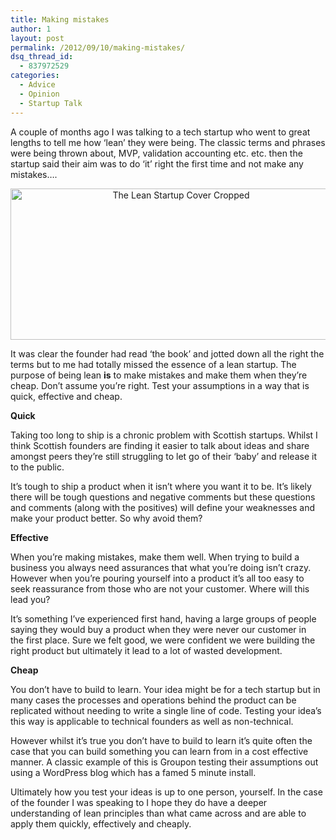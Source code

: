 ```yaml
---
title: Making mistakes
author: 1
layout: post
permalink: /2012/09/10/making-mistakes/
dsq_thread_id:
  - 837972529
categories:
  - Advice
  - Opinion
  - Startup Talk
---
```

A couple of months ago I was talking to a tech startup who went to great lengths to tell me how &#8216;lean&#8217; they were being. The classic terms and phrases were being thrown about, MVP, validation accounting etc. etc. then the startup said their aim was to do &#8216;it&#8217; right the first time and not make any mistakes&#8230;.

<p style="text-align: center;">
  <a href="http://www.theleanstartup.com"><img class="aligncenter size-full wp-image-1681" title="theleanstartup" src="http://www.rookieoven.com/wp-content/uploads/2012/09/theleanstartup.png" alt="The Lean Startup Cover Cropped" width="530" height="242" /></a>
</p>

It was clear the founder had read &#8216;the book&#8217; and jotted down all the right the terms but to me had totally missed the essence of a lean startup. The purpose of being lean **is** to make mistakes and make them when they&#8217;re cheap. Don&#8217;t assume you&#8217;re right. Test your assumptions in a way that is quick, effective and cheap.

**Quick**

Taking too long to ship is a chronic problem with Scottish startups. Whilst I think Scottish founders are finding it easier to talk about ideas and share amongst peers they&#8217;re still struggling to let go of their &#8216;baby&#8217; and release it to the public.

It&#8217;s tough to ship a product when it isn&#8217;t where you want it to be. It&#8217;s likely there will be tough questions and negative comments but these questions and comments (along with the positives) will define your weaknesses and make your product better. So why avoid them?

**Effective**

When you&#8217;re making mistakes, make them well. When trying to build a business you always need assurances that what you&#8217;re doing isn&#8217;t crazy. However when you&#8217;re pouring yourself into a product it&#8217;s all too easy to seek reassurance from those who are not your customer. Where will this lead you?

It&#8217;s something I&#8217;ve experienced first hand, having a large groups of people saying they would buy a product when they were never our customer in the first place. Sure we felt good, we were confident we were building the right product but ultimately it lead to a lot of wasted development.

**Cheap**

You don&#8217;t have to build to learn. Your idea might be for a tech startup but in many cases the processes and operations behind the product can be replicated without needing to write a single line of code. Testing your idea&#8217;s this way is applicable to technical founders as well as non-technical.

However whilst it&#8217;s true you don&#8217;t have to build to learn it&#8217;s quite often the case that you can build something you can learn from in a cost effective manner. A classic example of this is Groupon testing their assumptions out using a WordPress blog which has a famed 5 minute install.

Ultimately how you test your ideas is up to one person, yourself. In the case of the founder I was speaking to I hope they do have a deeper understanding of lean principles than what came across and are able to apply them quickly, effectively and cheaply.

&nbsp;
